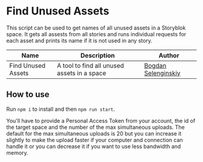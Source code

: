 # Find Unused Assets

This script can be used to get names of all unused assets in a Storyblok space. It gets all assests from all stories and runs individual requests for each asset and prints its name if it is not used in any story.

Name | Description | Author
------------ | ------------- | -------------
Find Unused Assets | A tool to find all unused assets in a space | [Bogdan Selenginskiy](https://github.com/bseleng)


## How to use

Run `npm i` to install and then `npm run start`. 

You'll have to provide a Personal Access Token from your account, the id of the target space and the number of the max simultaneous uploads. The default for the max simultaneous uploads is 20 but you can increase it slightly to make the upload faster if your computer and connection can handle it or you can decrease it if you want to use less bandwidth and memory.  